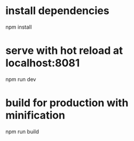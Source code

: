 
# install dependencies
npm install

# serve with hot reload at localhost:8081
npm run dev

# build for production with minification
npm run build

```